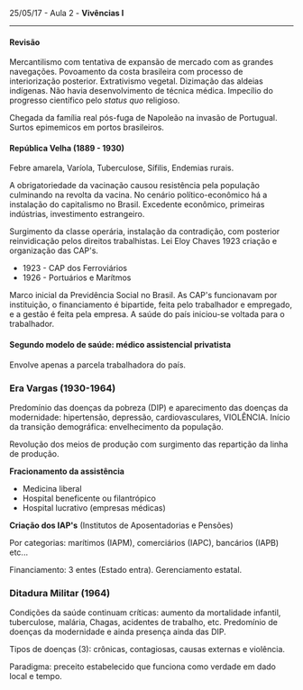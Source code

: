 25/05/17 - Aula 2 - **Vivências I**

---

#### Revisão

Mercantilismo com tentativa de expansão de mercado com as grandes navegações. Povoamento da costa brasileira com processo de interiorização posterior. Extrativismo vegetal. Dizimação das aldeias indígenas. Não havia desenvolvimento de técnica médica. Impecílio do progresso científico pelo _status quo_ religioso.

Chegada da família real pós-fuga de Napoleão na invasão de Portugual. Surtos epimemicos em portos brasileiros.

#### República Velha \(1889 - 1930\)

Febre amarela, Varíola, Tuberculose, Sífilis, Endemias rurais.

A obrigatoriedade da vacinação causou resistência pela população culminando na revolta da vacina. No cenário político-econômico há a instalação do capitalismo no Brasil. Excedente econômico, primeiras indústrias, investimento estrangeiro.

Surgimento da classe operária, instalação da contradição, com posterior reinvidicação pelos direitos trabalhistas. Lei Eloy Chaves 1923 criação e organização das CAP's.

* 1923 - CAP dos Ferroviários
* 1926 - Portuários e Marítmos  

Marco inicial da Previdência Social no Brasil. As CAP's funcionavam por instituição, o financiamento é bipartide, feita pelo trabalhador e empregado, e a gestão é feita pela empresa. A saúde do país iniciou-se voltada para o trabalhador.

#### Segundo modelo de saúde: médico assistencial privatista

Envolve apenas a parcela trabalhadora do país.

### Era Vargas \(1930-1964\)

Predomínio das doenças da pobreza \(DIP\) e aparecimento das doenças da modernidade: hipertensão, depressão, cardiovasculares, VIOLÊNCIA. Início da transição demográfica: envelhecimento da população.

Revolução dos meios de produção com surgimento das repartição da linha de produção.

**Fracionamento da assistência**

* Medicina liberal
* Hospital beneficente ou filantrópico
* Hospital lucrativo \(empresas médicas\)

**Criação dos IAP's** \(Institutos de Aposentadorias e Pensões\)

Por categorias: marítimos \(IAPM\), comerciários \(IAPC\), bancários \(IAPB\) etc...

Financiamento: 3 entes \(Estado entra\). Gerenciamento estatal.

### Ditadura Militar \(1964\)

Condições da saúde continuam críticas: aumento da mortalidade infantil, tuberculose, malária, Chagas, acidentes de trabalho, etc. Predomínio de doenças da modernidade e ainda presença ainda das DIP.

Tipos de doenças \(3\): crônicas, contagiosas, causas externas e violência.

Paradigma: preceito estabelecido que funciona como verdade em dado local e tempo.

